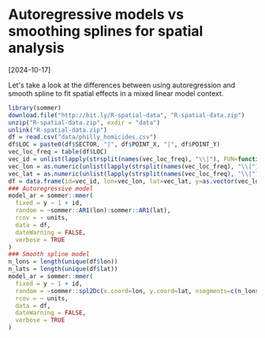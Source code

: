 # Autoregressive models vs smoothing splines for spatial analysis

[2024-10-17]

Let's take a look at the differences between using autoregression and smooth spline to fit spatial effects in a mixed linear model context.

```R
library(sommer)
download.file("http://bit.ly/R-spatial-data", "R-spatial-data.zip")
unzip("R-spatial-data.zip", exdir = "data")
unlink("R-spatial-data.zip")
df = read.csv("data/philly_homicides.csv")
df$LOC = paste0(df$SECTOR, "|", df$POINT_X, "|", df$POINT_Y)
vec_loc_freq = table(df$LOC)
vec_id = unlist(lapply(strsplit(names(vec_loc_freq), "\\|"), FUN=function(x){x[1]}))
vec_lon = as.numeric(unlist(lapply(strsplit(names(vec_loc_freq), "\\|"), FUN=function(x){x[2]})))
vec_lat = as.numeric(unlist(lapply(strsplit(names(vec_loc_freq), "\\|"), FUN=function(x){x[3]})))
df = data.frame(id=vec_id, lon=vec_lon, lat=vec_lat, y=as.vector(vec_loc_freq))
### Autoregressive model
model_ar = sommer::mmer(
  fixed = y ~ 1 + id,
  random = ~sommer::AR1(lon):sommer::AR1(lat),
  rcov = ~ units,
  data = df,
  dateWarning = FALSE,
  verbose = TRUE
)
### Smooth spline model
n_lons = length(unique(df$lon))
n_lats = length(unique(df$lat))
model_ar = sommer::mmer(
  fixed = y ~ 1 + id,
  random = ~sommer::spl2Dc(x.coord=lon, y.coord=lat, nsegments=c(n_lons, n_lats), degree=c(3,3)),
  rcov = ~ units,
  data = df,
  dateWarning = FALSE,
  verbose = TRUE
)
```
